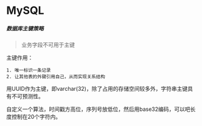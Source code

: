 # MySQL

##### 数据库主键策略

> 业务字段不可用于主键

主键作用：

```
1. 唯一标识一条记录
2. 让其他表的外键引用自己，从而实现关系结构
```

用UUID作为主键，即varchar(32)，除了占用的存储空间较多外，字符串主键具有不可预测性。

自定义一个算法，时间戳方高位，序列号放低位，然后用base32编码，可以吧长度控制在20个字符内。